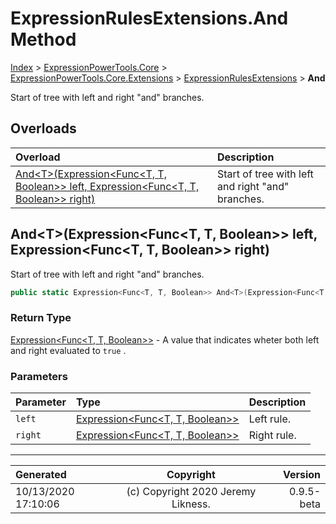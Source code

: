 ﻿# ExpressionRulesExtensions.And Method

[Index](../index.md) > [ExpressionPowerTools.Core](ExpressionPowerTools.Core.a.md) > [ExpressionPowerTools.Core.Extensions](ExpressionPowerTools.Core.Extensions.n.md) > [ExpressionRulesExtensions](ExpressionPowerTools.Core.Extensions.ExpressionRulesExtensions.cs.md) > **And**

Start of tree with left and right "and" branches.

## Overloads

| Overload | Description |
| :-- | :-- |
| [And&lt;T>(Expression&lt;Func&lt;T, T, Boolean>> left, Expression&lt;Func&lt;T, T, Boolean>> right)](#andtexpressionfunct-t-boolean-left-expressionfunct-t-boolean-right) | Start of tree with left and right "and" branches. |
## And&lt;T>(Expression&lt;Func&lt;T, T, Boolean>> left, Expression&lt;Func&lt;T, T, Boolean>> right)

Start of tree with left and right "and" branches.

```csharp
public static Expression<Func<T, T, Boolean>> And<T>(Expression<Func<T, T, Boolean>> left, Expression<Func<T, T, Boolean>> right)
```

### Return Type

 [Expression&lt;Func&lt;T, T, Boolean>>](https://docs.microsoft.com/dotnet/api/system.linq.expressions.expression-1)  - A value that indicates wheter both left and right evaluated to `true` .

### Parameters

| Parameter | Type | Description |
| :-- | :-- | :-- |
| `left` | [Expression&lt;Func&lt;T, T, Boolean>>](https://docs.microsoft.com/dotnet/api/system.linq.expressions.expression-1) | Left rule. |
| `right` | [Expression&lt;Func&lt;T, T, Boolean>>](https://docs.microsoft.com/dotnet/api/system.linq.expressions.expression-1) | Right rule. |



---

| Generated | Copyright | Version |
| :-- | :-: | --: |
| 10/13/2020 17:10:06 | (c) Copyright 2020 Jeremy Likness. | 0.9.5-beta |
